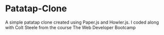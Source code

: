 # Patatap-Clone
A simple patatap clone created using Paper.js and Howler.js. I coded along with Colt Steele from the course The Web Developer Bootcamp
